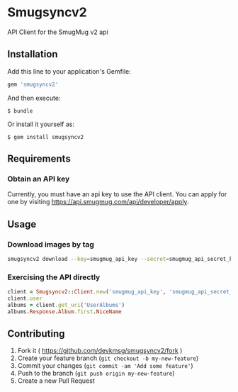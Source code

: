 # Smugsyncv2

API Client for the SmugMug v2 api

## Installation

Add this line to your application's Gemfile:

```ruby
gem 'smugsyncv2'
```

And then execute:

    $ bundle

Or install it yourself as:

    $ gem install smugsyncv2

## Requirements

### Obtain an API key
Currently, you must have an api key to use the API client.  You can apply for one by visiting https://api.smugmug.com/api/developer/apply.

## Usage

### Download images by tag
```bash
smugsyncv2 download --key=smugmug_api_key --secret=smugmug_api_secret_key --tags=tag1 tag2 --dest=~/Downloads/myimages
```

### Exercising the API directly
```ruby
client = Smugsyncv2::Client.new('smugmug_api_key', 'smugmug_api_secret_key')
client.user
albums = client.get_uri('UserAlbums')
albums.Response.Album.first.NiceName
```

## Contributing

1. Fork it ( https://github.com/devkmsg/smugsyncv2/fork )
2. Create your feature branch (`git checkout -b my-new-feature`)
3. Commit your changes (`git commit -am 'Add some feature'`)
4. Push to the branch (`git push origin my-new-feature`)
5. Create a new Pull Request
